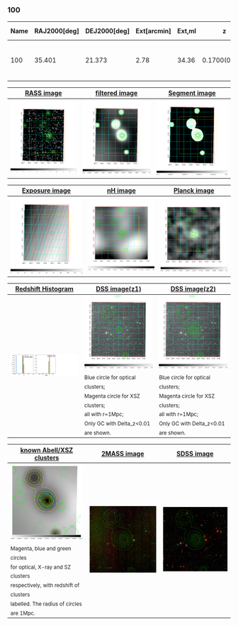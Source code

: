 <div STYLE="page-break-after: always;"></div>

### 100

|Name|RAJ2000[deg]|DEJ2000[deg] |Ext[arcmin]| Ext,ml | z | z_src| C|GC(XSZ,Delta_z<0.01)| GC(OPT,Delta_z<0.01)|GC| R_sig[arcmin] | R500[arcmin] | R500[Mpc]| CRsig[c/s] | CR500[c/s] |L500[1E44 erg/s]|F500[1E-12 erg/s/cm^2]| M500[1E14 Msun]|Tx[keV]|Cnt_sig|Beta|Rc[arcmin]|Comment|Alias|
|---|---|---|---|---|---|------|---|--------|---------|----------|---|---|---|---|---|---|---|---|---|---|---|---|---|---|
|100| 35.401| 21.373| 2.78| 34.36| 0.1700(0.000)| z_xsz| B| PSZ2, Tar| C, N| A, C, N, PSZ2, Tar, W| 12.700| 6.368| 1.107| 0.206(0.064)| 0.191(0.059)| 2.757(0.346)| 3.441(0.432)| 4.56(0.28)| 5.77(0.22)| 65.1| 0.758(-0.154+0.158)| 3.208(-1.126+0.991)| -| k351|

|[RASS image](../image/100/100_img.pdf)|[filtered image](../image/100/100_fil.pdf)|[Segment image](../image/100/100_seg.pdf)|
|-------------------|--------------------|-------------------|
| <img src="../image/100/100_img.png" width="300">  | <img src="../image/100/100_fil.png" width="300">   | <img src="../image/100/100_seg.png" width="300">  |

|[Exposure image](../image/100/100_mex.pdf)| [nH image](../image/100/100_nh.pdf)| [Planck image](../image/100/100_p.pdf)|
|-------------------|--------------------|-------------------|
|<img src="../image/100/100_mex.png" width="300">   | <img src="../image/100/100_nh.png" width="300">    | <img src="../image/100/100_p.png" width="300"> |

|[Redshift Histogram](../image/100/100_zg.pdf) | [DSS image(z1)](../image/100/100_dss_z1.pdf)      |  [DSS image(z2)](../image/100/100_dss_z2.pdf)    |
|-------------------|--------------------|-------------------|
|<img src="../image/100/100_zg.png" width="300"> |<img src="../image/100/100_dss_z1.png" width="300"> <sub><br>Blue circle for optical clusters; <br>Magenta circle for XSZ clusters; <br>all with r=1Mpc; <br>Only GC with Delta_z<0.01 are shown. </sub>| <img src="../image/100/100_dss_z2.png" width="300"><sub><br>Blue circle for optical clusters; <br>Magenta circle for XSZ clusters; <br>all with r=1Mpc; <br>Only GC with Delta_z<0.01 are shown. </sub> |

|[known Abell/XSZ clusters](../image/100/100_gc.pdf) | [2MASS image](../image/100/100_2mass.pdf)      |[SDSS image](../image/100/100_sdss.pdf)   |
|-------------------|-------------------|-------------------|
|<img src=../image/100/100_gc.png width="300"> <br><sub>Magenta, blue and green circles <br>for optical, X-ray and SZ clusters <br>respectively, with redshift of clusters <br>labelled. The radius of circles <br>are 1Mpc.</sub>|<img src="../image/100/100_2mass.png" width="300">  | <img src="../image/100/100_sdss.png" width="300">  |




